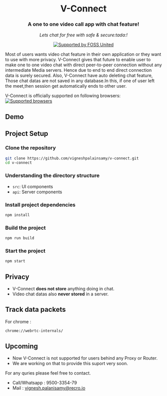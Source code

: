 <div align="center">
  <h1>V-Connect</h1>
  <h3>A one to one video call app with chat feature!</h3>
  <p>
    <i>Lets chat for free with safe & secure:tada:!</i>
  </p>
  <p>
    <a href="https://fossunited.org"><img src="http://fossunited.org/files/fossunited-badge.svg" alt="Supported by FOSS United" /></a>
  </p>
</div>

Most of users wants video chat feature in their own application or they want to use with more privacy. V-Connect gives that future to enable user to make one to one video chat with direct peer-to-peer connection without any intermediate Media servers. Hence due to end to end direct connection data is surely secured. Also, V-Connect have auto deleting chat feature, Those chat datas are not saved in any database.In this, if one of user left the meet,then session get automatically ends to other user.

V-Connect is officially supported on following browsers:
<a href="https://en.wikipedia.org/wiki/WebRTC"> 
<img src="https://blog.ivrpowers.com/postimages/technologies/ivrpowers-web-browser.007.jpeg" alt="Supported browsers" /> </a>

## Demo

## Project Setup
### Clone the repository
```bash
git clone https://github.com/vigneshpalainsamy/v-connect.git
cd v-connect
```

### Understanding the directory structure
- `src`: UI components
- `api`: Server components

### Install project dependencies
```bash
npm install
```

### Build the project
```bash
npm run build
```

### Start the project
```bash
npm start
```

## Privacy 
- V-Connect **does not store** anything doing in chat.
- Video chat datas also **never stored** in a server.

## Track data packets
For chrome : 
```bash
chrome://webrtc-internals/
```

## Upcoming
- Now V-Connect is not supported for users behind any Proxy or Router.
- We are working on that to provide this suport very soon.

For any quries please feel free to contact.
- Call/Whatsapp : 9500-3354-79
- Mail : vignesh.palanisamy@recro.io


